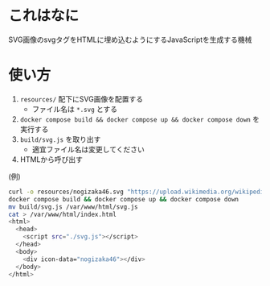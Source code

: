 # これはなに

SVG画像のsvgタグをHTMLに埋め込むようにするJavaScriptを生成する機械

# 使い方

1. `resources/` 配下にSVG画像を配置する
    - ファイル名は `*.svg` とする
2. `docker compose build && docker compose up && docker compose down` を実行する
3. `build/svg.js` を取り出す
    - 適宜ファイル名は変更してください
4. HTMLから呼び出す

(例)

```bash
curl -o resources/nogizaka46.svg "https://upload.wikimedia.org/wikipedia/commons/6/65/Nogizaka46_logo.svg"
docker compose build && docker compose up && docker compose down
mv build/svg.js /var/www/html/svg.js
cat > /var/www/html/index.html
<html>
  <head>
    <script src="./svg.js"></script>
  </head>
  <body>
    <div icon-data="nogizaka46"></div>
  </body>
</html>
```
